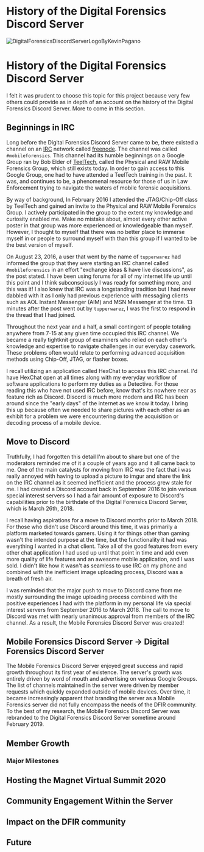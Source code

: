# History of the Digital Forensics Discord Server

![DigitalForensicsDiscordServerLogoByKevinPagano](https://github.com/Digital-Forensics-Discord-Server/CrowdsourcedDFIRBook/blob/main/manuscript/resources/DFDSLogo.png?raw=true)

# History of the Digital Forensics Discord Server

I felt it was prudent to choose this topic for this project because very few others could provide as in depth of an account on the history of the Digital Forensics Discord Server. More to come in this section.

## Beginnings in IRC

Long before the Digital Forensics Discord Server came to be, there existed a channel on an [IRC](https://en.wikipedia.org/wiki/Internet_Relay_Chat) network called [freenode](https://en.wikipedia.org/wiki/Freenode). The channel was called `#mobileforensics`. This channel had its humble beginnings on a Google Group ran by Bob Elder of [TeelTech](https://www.teeltech.com/), called the Physical and RAW Mobile Forensics Group, which still exists today. In order to gain access to this Google Group, one had to have attended a TeelTech training in the past. It was, and continues to be, a phenomenal resource for those of us in Law Enforcement trying to navigate the waters of mobile forensic acquisitions. 

By way of background, In February 2016 I attended the JTAG/Chip-Off class by TeelTech and gained an invite to the Physical and RAW Mobile Forensics Group. I actively participated in the group to the extent my knowledge and curiosity enabled me. Make no mistake about, almost every other active poster in that group was more experienced or knowledgeable than myself. However, I thought to myself that there was no better place to immerse myself in or people to surround myself with than this group if I wanted to be the best version of myself.

On August 23, 2016, a user that went by the name of `tupperwarez` had informed the group that they were starting an IRC channel called `#mobileforensics` in an effort "exchange ideas & have live discussions", as the post stated. I have been using forums for all of my internet life up until this point and I think subconsciously I was ready for something more, and this was it! I also knew that IRC was a longstanding tradition but I had never dabbled with it as I only had previous experience with messaging clients such as AOL Instant Messenger (AIM) and MSN Messenger at the time. 13 minutes after the post went out by `tupperwarez`, I was the first to respond in the thread that I had joined. 

Throughout the next year and a half, a small contingent of people totaling anywhere from 7-15 at any given time occupied this IRC channel. We became a really tightknit group of examiners who relied on each other's knowledge and expertise to navigate challenges in our everyday casework. These problems often would relate to performing advanced acquisition methods using Chip-Off, JTAG, or flasher boxes. 

I recall utilizing an application called HexChat to access this IRC channel. I'd have HexChat open at all times along with my everyday workflow of software applications to perform my duties as a Detective. For those reading this who have not used IRC before, know that's its nowhere near as feature rich as Discord. Discord is much more modern and IRC has been around since the "early days" of the internet as we know it today. I bring this up because often we needed to share pictures with each other as an exhibit for a problem we were encountering during the acquisition or decoding process of a mobile device.

## Move to Discord

Truthfully, I had forgotten this detail I'm about to share but one of the moderators reminded me of it a couple of years ago and it all came back to me. One of the main catalysts for moving from IRC was the fact that i was really annoyed with having to upload a picture to imgur and share the link on the IRC channel as it seemed inefficient and the process grew stale for me. I had created a Discord account back in September 2016 to join various special interest servers so I had a fair amount of exposure to Discord's capabilities prior to the birthdate of the Digital Forensics Discord Server, which is March 26th, 2018. 

I recall having aspirations for a move to Discord months prior to March 2018. For those who didn't use Discord around this time, it was primarily a platform marketed towards gamers. Using it for things other than gaming wasn't the intended purpose at the time, but the functionality it had was everything I wanted in a chat client. Take all of the good features from every other chat application I had used up until that point in time and add even more quality of life features and an awesome mobile application, and I was sold. I didn't like how it wasn't as seamless to use IRC on my phone and combined with the inefficient image uploading process, Discord was a breath of fresh air.

I was reminded that the major push to move to Discord came from me mostly surrounding the image uploading process combined with the positive experiences I had with the platform in my personal life via special interest servers from September 2016 to March 2018. The call to move to Discord was met with nearly unanimous approval from members of the IRC channel. As a result, the Mobile Forensics Discord Server was created!

## Mobile Forensics Discord Server -> Digital Forensics Discord Server

The Mobile Forensics Discord Server enjoyed great success and rapid growth throughout its first year of existence. The server's growth was entirely driven by word of mouth and advertising on various Google Groups. The list of channels maintained in the server were driven by member requests which quickly expanded outside of mobile devices. Over time, it became increasingly apparent that branding the server as a Mobile Forensics server did not fully encompass the needs of the DFIR community. To the best of my research, the Mobile Forensics Discord Server was rebranded to the Digital Forensics Discord Server sometime around February 2019. 

## Member Growth

### Major Milestones

## Hosting the Magnet Virtual Summit 2020

## Community Engagement Within the Server

## Impact on the DFIR community

## Future

